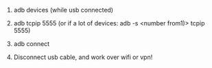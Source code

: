 1.  adb devices (while usb connected) 
    
2.  adb tcpip 5555 (or if a lot of devices: adb -s <number from1)> tcpip 5555) 
3.  adb connect <ip from wifi or vpn>  
4.  Disconnect usb cable, and work over wifi or vpn!